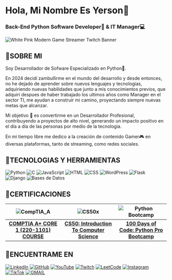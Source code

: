 # Hola, Mi Nombre Es Yerson👋
### Back-End Python Software Developer🐍 & IT Manager💻

![White Pink Modern Game Streamer Twitch Banner](https://github.com/user-attachments/assets/934f8b3a-0a8b-4442-8faf-23d782f77d1e)

## 🧬SOBRE MI

Soy Desarrollador de Sofware Especializado en Python🤖.

En 2024 decidí zambullirme en el mundo del desarrollo y desde entonces, no he dejado de aprender sobre nuevos lenguajes y tecnologias, adquiriendo nuevas habilidades que junto a mis conocimientos previos, que adquirí despues de haber trabajado los ultimos años como Manager en el sector TI, me ayudan a construir mi camino, proyectando siempre nuevas metas que alcanzar.

Mi objetivo 🎯 es convertirme en un Desarrollador Profesional, contribuyendo a proyectos de alto nivel, generando un impacto positivo en el día a día de las personas por medio de la tecnologia.

En mi tiempo libre me dedico a la creación de contenido Gamer🎮 en diversas plataformas, tanto de streaming, como redes sociales.

## 🔧TECNOLOGIAS Y HERRAMIENTAS

![Python](https://img.shields.io/badge/-Python-3776AB?style=for-the-badge&logo=python&logoColor=white)
![C](https://img.shields.io/badge/-C-A8B9CC?style=for-the-badge&logo=c&logoColor=white)
![JavaScript](https://img.shields.io/badge/-JavaScript-F7DF1E?style=for-the-badge&logo=javascript&logoColor=black)
![HTML](https://img.shields.io/badge/-HTML-E34F26?style=for-the-badge&logo=html5&logoColor=white)
![CSS](https://img.shields.io/badge/-CSS-1572B6?style=for-the-badge&logo=css3&logoColor=white)
![WordPress](https://img.shields.io/badge/-WordPress-21759B?style=for-the-badge&logo=wordpress&logoColor=white)
![Flask](https://img.shields.io/badge/-Flask-000000?style=for-the-badge&logo=flask&logoColor=white)
![Django](https://img.shields.io/badge/-Django-092E20?style=for-the-badge&logo=django&logoColor=white)
![Bases de Datos](https://img.shields.io/badge/-Bases%20de%20Datos-4DB33D?style=for-the-badge&logo=postgresql&logoColor=white)

## 📜CERTIFICACIONES

| ![CompTIA_A](https://github.com/user-attachments/assets/72924d2b-23ed-4c5b-84c6-6590609e0520) | ![CS50x](https://github.com/user-attachments/assets/f572b25c-bdca-4f17-bab6-f0bdccf018e2) | ![Python Bootcamp](https://github.com/user-attachments/assets/3bc32618-910b-4078-8991-a5ff043552c3) |
|:-------------------------------------------------:|:-------------------------------------------------:|:-------------------------------------------------:|
| **[COMPTIA A+ CORE 1 (220-1101) COURSE](https://www.udemy.com/certificate/UC-dd6169f2-439e-41e3-bebd-bd673c8269bd/)** | **[CS50: Introduction To Computer Science](https://certificates.cs50.io/5e6f393b-beef-49e8-a3e1-1520416f8af8.pdf?size=letter)** | **[100 Days of Code: Python Pro Bootcamp](https://www.udemy.com/certificate/UC-61f2c819-e04f-474e-974c-81ded9109cbd/)** |

## 💭ENCUENTRAME EN
[![LinkedIn](https://img.shields.io/badge/-LinkedIn-0A66C2?style=for-the-badge&logo=linkedin&logoColor=white&labelColor=000000)](https://www.linkedin.com/in/yerson-arango-37822a230/)
[![GitHub](https://img.shields.io/badge/-GitHub-181717?style=for-the-badge&logo=github&logoColor=white&labelColor=000000)](https://github.com/Claithz)
[![YouTube](https://img.shields.io/badge/-YouTube-FF0000?style=for-the-badge&logo=youtube&logoColor=white&labelColor=000000)](https://www.youtube.com/@Claithz)
[![Twitch](https://img.shields.io/badge/-Twitch-9146FF?style=for-the-badge&logo=twitch&logoColor=white&labelColor=000000)](https://www.twitch.tv/claithz)
[![LeetCode](https://img.shields.io/badge/-LeetCode-F89F1B?style=for-the-badge&logo=leetcode&logoColor=white&labelColor=000000)](https://leetcode.com/u/claithz/)
[![Instagram](https://img.shields.io/badge/-Instagram-E4405F?style=for-the-badge&logo=instagram&logoColor=white&labelColor=000000)](https://www.instagram.com/claithz/)
[![TikTok](https://img.shields.io/badge/-TikTok-000000?style=for-the-badge&logo=tiktok&logoColor=white&labelColor=000000)](https://www.tiktok.com/@claithz)
[![GMAIL](https://img.shields.io/badge/-GMAIL-D14836?style=for-the-badge&logo=gmail&logoColor=white&labelColor=000000)](mailto:yersonarango159@gmail.com)









